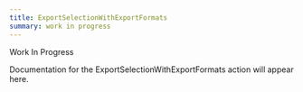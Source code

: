 ```yaml
---
title: ExportSelectionWithExportFormats
summary: work in progress
---
```


Work In Progress

Documentation for the ExportSelectionWithExportFormats action will appear here.